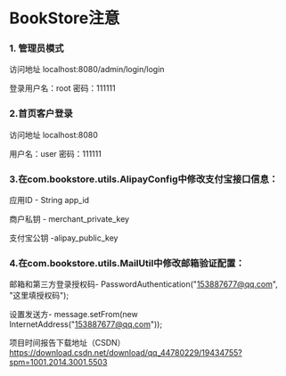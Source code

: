 # BookStore注意
### 1. 管理员模式

访问地址 localhost:8080/admin/login/login

登录用户名：root 密码：111111

### 2.首页客户登录

访问地址 localhost:8080

用户名：user 密码：111111

### 3.在com.bookstore.utils.AlipayConfig中修改支付宝接口信息：

应用ID - String app_id

商户私钥 - merchant_private_key

支付宝公钥 -alipay_public_key

### 4.在com.bookstore.utils.MailUtil中修改邮箱验证配置：

邮箱和第三方登录授权码-
PasswordAuthentication("153887677@qq.com", "这里填授权码");

设置发送方-
message.setFrom(new InternetAddress("153887677@qq.com"));


项目时间报告下载地址（CSDN）
https://download.csdn.net/download/qq_44780229/19434755?spm=1001.2014.3001.5503
   
